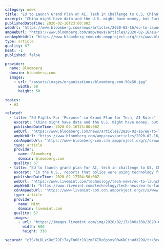 ```yaml
---
category: news
title: "EU to Launch Grand Plan on AI, Tech In Challenge to U.S, China"
excerpt: "China might have data and the U.S. might have money, but Europe has purpose. That’s the message European Union tech czar Margrethe Vestager aims to convey on Wednesday when she unveils plans to help the bloc compete with the U."
publishedDateTime: 2020-02-16T23:00:00Z
webUrl: "https://www.bloomberg.com/news/articles/2020-02-16/eu-to-launch-grand-plan-on-ai-tech-in-challenge-to-u-s-china"
ampWebUrl: "https://www.bloomberg.com/amp/news/articles/2020-02-16/eu-to-launch-grand-plan-on-ai-tech-in-challenge-to-u-s-china"
cdnAmpWebUrl: "https://www-bloomberg-com.cdn.ampproject.org/c/s/www.bloomberg.com/amp/news/articles/2020-02-16/eu-to-launch-grand-plan-on-ai-tech-in-challenge-to-u-s-china"
type: article
quality: 67
heat: -1
published: false

provider:
  name: Bloomberg
  domain: bloomberg.com
  images:
    - url: "/assets/images/organizations/bloomberg.com-50x50.jpg"
      width: 50
      height: 50

topics:
  - AI

related:
  - title: "EU Fights For ‘Purpose’ in Grand Plan for Tech, AI Rules"
    excerpt: "China might have data and the U.S. might have money, but Europe has purpose. That’s the message European Union tech czar Margrethe Vestager aims to convey on Wednesday when she unveils plans to help the bloc compete with the U."
    publishedDateTime: 2020-02-16T23:00:00Z
    webUrl: "https://www.bloomberg.com/news/articles/2020-02-16/eu-to-launch-grand-plan-on-ai-tech-in-challenge-to-u-s-china"
    ampWebUrl: "https://www.bloomberg.com/amp/news/articles/2020-02-16/eu-to-launch-grand-plan-on-ai-tech-in-challenge-to-u-s-china"
    cdnAmpWebUrl: "https://www-bloomberg-com.cdn.ampproject.org/c/s/www.bloomberg.com/amp/news/articles/2020-02-16/eu-to-launch-grand-plan-on-ai-tech-in-challenge-to-u-s-china"
    type: article
    provider:
      name: Bloomberg
      domain: bloomberg.com
    quality: 67
  - title: "EU to launch grand plan for AI, tech in challenge to US, China"
    excerpt: "In the U.S., reports that police were using technology from Clearview AI -- a startup that’s scraped billions of photos from social media accounts with the aim of helping law enforcement find suspects without criminal records -- caused a backlash from privacy groups and lawmakers.The same groups are urging legislation to prevent abuses of a ..."
    publishedDateTime: 2020-02-17T04:50:00Z
    webUrl: "https://www.livemint.com/technology/tech-news/eu-to-launch-grand-plan-for-ai-tech-in-challenge-to-us-china-11581912099688.html"
    ampWebUrl: "https://www.livemint.com/technology/tech-news/eu-to-launch-grand-plan-for-ai-tech-in-challenge-to-us-china/amp-11581912099688.html"
    cdnAmpWebUrl: "https://www-livemint-com.cdn.ampproject.org/c/s/www.livemint.com/technology/tech-news/eu-to-launch-grand-plan-for-ai-tech-in-challenge-to-us-china/amp-11581912099688.html"
    type: article
    provider:
      name: Mint
      domain: livemint.com
    quality: 57
    images:
      - url: "https://images.livemint.com/img/2020/02/17/600x338/2020-01-30T114805Z_148678691_RC2BQE9Y9Q8L_RTRMADP_3_EU-ANTITRUST_1581912675356_1581912712630.JPG"
        width: 600
        height: 338

secured: "cIS/hLDLxKUeS79E+7ayFn00rJ81zmFXIRe0psys00wKkCtnudX29U/t+k3reJRH7Zg7eQvCaqk+a8nNwyt2cNWmgcDsO+5JWyNjH93cuyG9C4T0CssHGPtzB8+V+tQlD2jUFJddu+wi2jVRaohGIGJ346QSqsvbZ1uKOgZJ3dradoFDTo6X1+hka64KXiFXMNL5Y18xHNviEUnGgyKh5xVIKCppskAHOMvUXWIN6DatY2ZDG+c3B46lKXgf7aEhRmb8L5G36V2Ms7svM8buTZ0UX0dV2FRkA7HHoZnKmGRmJugXiqBRpPRauns56vqhUbvlgj5RUdHs6xmfPz0ABYzX5+a4eLNwZXhdThFDszdQGAF79HDYJXbdi9p/Kidm/7vGEgwwxPR7hXd37L2mDum/j/mt1rXXOCD9QzaxKBPtjF1W2PiT9ilhik2pE9RnuSiS5IRnEVRzbYmtcGqR8ewUoiuHTqHATJMM7ytyxxI=;nXfxSQApdkO63nxw5/UlPQ=="
---
```


